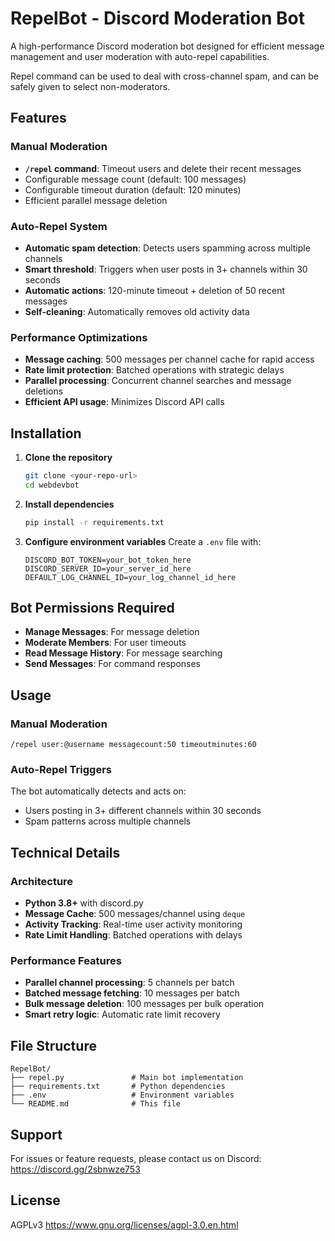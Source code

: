 <!--
RepelBot - Discord Moderation Bot
Created by Morrow Shore
https://morrowshore.com
License: AGPLv3
-->

# RepelBot - Discord Moderation Bot

A high-performance Discord moderation bot designed for efficient message management and user moderation with auto-repel capabilities.

Repel command can be used to deal with cross-channel spam, and can be safely given to select non-moderators. 

## Features

### Manual Moderation
- **`/repel` command**: Timeout users and delete their recent messages
- Configurable message count (default: 100 messages)
- Configurable timeout duration (default: 120 minutes)
- Efficient parallel message deletion

### Auto-Repel System
- **Automatic spam detection**: Detects users spamming across multiple channels
- **Smart threshold**: Triggers when user posts in 3+ channels within 30 seconds
- **Automatic actions**: 120-minute timeout + deletion of 50 recent messages
- **Self-cleaning**: Automatically removes old activity data

### Performance Optimizations
- **Message caching**: 500 messages per channel cache for rapid access
- **Rate limit protection**: Batched operations with strategic delays
- **Parallel processing**: Concurrent channel searches and message deletions
- **Efficient API usage**: Minimizes Discord API calls

## Installation

1. **Clone the repository**
   ```bash
   git clone <your-repo-url>
   cd webdevbot
   ```

2. **Install dependencies**
   ```bash
   pip install -r requirements.txt
   ```

3. **Configure environment variables**
   Create a `.env` file with:
   ```env
   DISCORD_BOT_TOKEN=your_bot_token_here
   DISCORD_SERVER_ID=your_server_id_here
   DEFAULT_LOG_CHANNEL_ID=your_log_channel_id_here
   ```

## Bot Permissions Required

- **Manage Messages**: For message deletion
- **Moderate Members**: For user timeouts  
- **Read Message History**: For message searching
- **Send Messages**: For command responses

## Usage

### Manual Moderation
```
/repel user:@username messagecount:50 timeoutminutes:60
```

### Auto-Repel Triggers
The bot automatically detects and acts on:
- Users posting in 3+ different channels within 30 seconds
- Spam patterns across multiple channels

## Technical Details

### Architecture
- **Python 3.8+** with discord.py
- **Message Cache**: 500 messages/channel using `deque`
- **Activity Tracking**: Real-time user activity monitoring
- **Rate Limit Handling**: Batched operations with delays

### Performance Features
- **Parallel channel processing**: 5 channels per batch
- **Batched message fetching**: 10 messages per batch  
- **Bulk message deletion**: 100 messages per bulk operation
- **Smart retry logic**: Automatic rate limit recovery

## File Structure
```
RepelBot/
├── repel.py               # Main bot implementation
├── requirements.txt       # Python dependencies
├── .env                   # Environment variables
└── README.md              # This file
```

## Support

For issues or feature requests, please contact us on Discord: https://discord.gg/2sbnwze753

## License

AGPLv3
https://www.gnu.org/licenses/agpl-3.0.en.html
